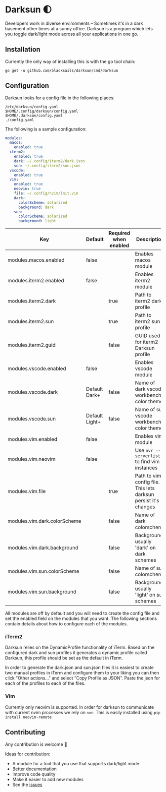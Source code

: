 # Darksun 🌓

Developers work in diverse environments – Sometimes it's in a dark basement
other times at a sunny office. Darksun is a program which lets you toggle
dark/light mode across all your applications in one go.

## Installation

Currently the only way of installing this is with the go tool chain:

```
go get -u github.com/blacksails/darksun/cmd/darksun
```

## Configuration

Darksun looks for a config file in the following places:

```
/etc/darksun/config.yaml
$HOME/.config/darksun/config.yaml
$HOME/.darksun/config.yaml 
./config.yaml
```

The following is a sample configuration:

```yaml
modules:
  macos:
    enabled: true
  iterm2:
    enabled: true
    dark: ~/.config/iterm2/dark.json
    sun: ~/.config/iterm2/sun.json
  vscode:
    enabled: true
  vim:
    enabled: true
    neovim: true
    file: ~/.config/nvim/init.vim
    dark:
      colorScheme: solarized
      background: dark
    sun:
      colorScheme: solarized
      background: light
```

| Key | Default | Required when enabled | Description |
| --- | ------- | --------------------- | ----------- |
| modules.macos.enabled | false | | Enables macos module |
| modules.iterm2.enabled | false | | Enables iterm2 module |
| modules.iterm2.dark | | true | Path to iterm2 dark profile |
| modules.iterm2.sun | | true | Path to iterm2 sun profile |
| modules.iterm2.guid | | false | GUID used for iterm2 Darksun profile |
| modules.vscode.enabled | false | | Enables vscode module |
| modules.vscode.dark | Default Dark+ | false | Name of dark vscode workbench color theme |
| modules.vscode.sun | Default Light+ | false | Name of sun vscode workbench color theme |
| modules.vim.enabled | false | | Enables vim module |
| modules.vim.neovim | false | | Use `nvr --serverlist` to find vim instances |
| modules.vim.file | | true | Path to vim config file. This lets darksun persist it's changes |
| modules.vim.dark.colorScheme | | false | Name of dark colorscheme |
| modules.vim.dark.background | | false | Background usually 'dark' on dark schemes |
| modules.vim.sun.colorScheme | | false | Name of sun colorscheme |
| modules.vim.sun.background | | false | Background usually 'light' on sun schemes |

All modules are off by default and you will need to create the config file and
set the enabled field on the modules that you want. The following sections
contain details about how to configure each of the modules.

### iTerm2

Darksun relies on the DynamicProfile functionality of iTerm. Based on the
configured dark and sun profiles it generates a dynamic profile called Darksun,
this profile should be set as the default in iTerm.

In order to generate the dark.json and sun.json files it is easiest to create
two manual profiles in iTerm and configure them to your liking you can then
click "Other actions..." and select "Copy Profile as JSON". Paste the json for
each of the profiles to each of the files.

### Vim

Currently only neovim is supported. In order for darksun to communicate with
current nvim processes we rely on `nvr`. This is easily installed using
`pip install neovim-remote`

## Contributing

Any contribution is welcome 🙏

Ideas for contribution:

- A module for a tool that you use that supports dark/light mode
- Better documentation
- Improve code quality
- Make it easier to add new modules
- See the [issues](https://github.com/blacksails/darksun/issues)
